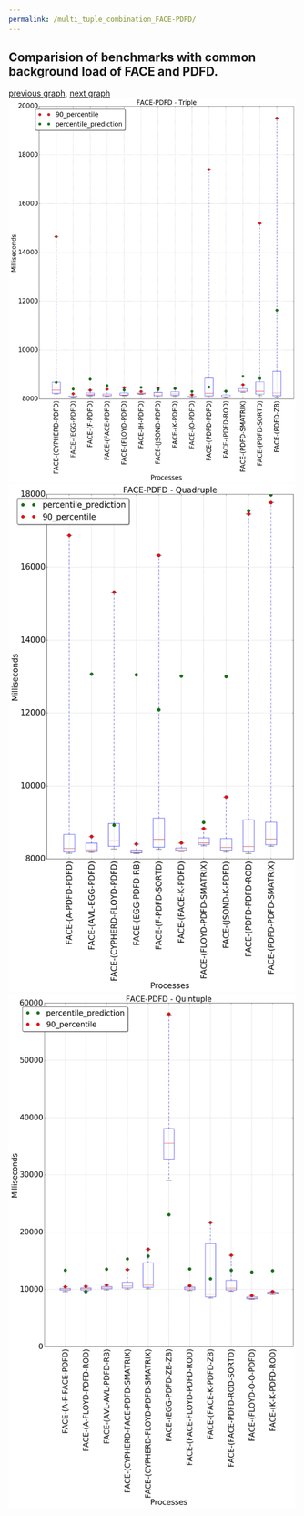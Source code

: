 ```yaml
---
permalink: /multi_tuple_combination_FACE-PDFD/
---
```



## Comparision of benchmarks with common background load of FACE and PDFD.

[previous graph](../multi_tuple_combination_FACE-O/), [next graph](../multi_tuple_combination_FACE-RB/)
![graph figure](./images/triple/FACE/FACE-PDFD_box.png)![graph figure](./images/quadruple/FACE/FACE-PDFD_box.png)![graph figure](./images/quintuple/FACE/FACE-PDFD_box.png)